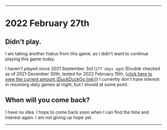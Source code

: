   
***

# 2022 February 27th

## Didn't play.

I am taking another hiatus from this game, as I didn't want to continue playing this game today.

I haven't played since 2021 September 3rd (`177 days ago`) (Double checked as of 2021 December 30th, tested for 2022 February 15th, [[click here to view the current amount (DuckDuckGo link)]](https://duckduckgo.com/?q=Days+since+September+3rd+2021&t=ffab&ia=answer)) I currently don't have interest in resuming daily games at night, but I should at some point.

## When will you come back?

I have no idea. I hope to come back soon when I can find the time and interest again. I am not giving up hope yet.

***
